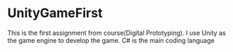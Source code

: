 # UnityGameFirst
This is the first assignment from course(Digital Prototyping).
I use Unity as the game engine to develop the game.
C# is the main coding language
